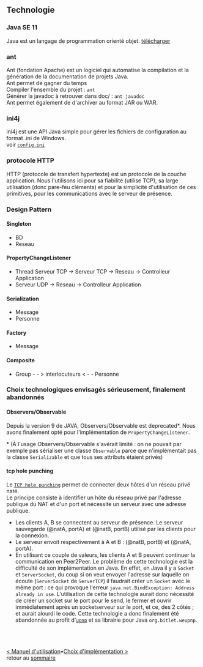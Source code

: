 ## Technologie 

### Java SE 11
Java est un langage de programmation orienté objet.
[télécharger](https://www.oracle.com/technetwork/java/javase/downloads/jdk11-downloads-5066655.html "oracle.com/downloads")

### ant
Ant (fondation Apache) est un logiciel qui automatise la compilation et la génération de la documentation de projets Java.<br>
Ant permet de gagner du temps<br>
Compiler l'ensemble du projet :
```ant```<br>
Générer la javadoc à retrouver dans doc/ : 
```ant javadoc```<br>
Ant permet également de d'archiver au format JAR ou WAR.<br>

### ini4j
ini4j est une API Java simple pour gérer les fichiers de configuration au format .ini de Windows.<br>
voir [`config.ini`](config.ini)

### protocole HTTP
HTTP (protocole de transfert hypertexte) est un protocole de la couche application. 
Nous l'utilisons ici pour sa fiabilité (utilise TCP), sa large utilisation (donc pare-feu cléments) et pour la simplicité d'utilisation de ces primitives, pour les communications avec le serveur de présence.

### Design Pattern 
#### Singleton
- BD
- Reseau

#### PropertyChangeListener
- Thread Serveur TCP → Serveur TCP → Reseau → Controlleur Application
- Serveur UDP → Reseau → Controlleur Application

#### Serialization 
- Message
- Personne

#### Factory
- Message

#### Composite
- Group - - > interlocuteurs < - - Personne


### Choix technologiques envisagés sérieusement, finalement abandonnés
#### Observers/Observable
Depuis la version 9 de JAVA, Observers/Observable est deprecated\*. Nous avons finalement opté pour l'implémentation de `PropertyChangeListener`.

\* (À l'usage Observers/Observable s'avérait limité : on ne pouvait par exemple pas sérialiser une classe `Observable` parce que n'implémentait pas la classe `Serializable` et que tous ses attributs étaient privés)

#### tcp hole punching
Le [`TCP hole punching`](https://en.wikipedia.org/wiki/TCP_hole_punching) permet de connecter deux hôtes d'un réseau privé naté. <br>
Le principe consiste à identifier un hôte du réseau privé par l'adresse publique du NAT et d'un port et nécessite un serveur avec une adresse publique.
- Les clients A, B se connectent au serveur de présence. Le serveur sauvegarde (@natA, portA) et (@natB, portB) utilisé par les clients pour la connexion.
- Le serveur envoit respectivement à A et B : (@natB, portB) et (@natA, portA).
- En utilisant ce couple de valeurs, les clients A et B peuvent continuer la communication en Peer2Peer.
Le problème de cette technologie est la difficulté de son implémentation en Java. En effet, en Java il y a `Socket` et `ServerSocket`, du coup si on veut envoyer l'adresse sur laquelle on écoute (`ServerSocket` de `ServerTCP`) il faudrait créer un `Socket` avec le même port : ce qui provoque l'erreur `java.net.BindException: Address already in use`.
L'utilisation de cette technologie aurait donc nécessité de créer un socket sur le port pour le send, le fermer et ouvrir immédiatement après un socketserveur sur le port, et ce, des 2 côtés ; et aurait alourdi le code. 
Cette technologie a donc finalement été abandonnée au profit d'[`upnp`](https://en.wikipedia.org/wiki/Universal_Plug_and_Play) et sa librairie pour Java `org.bitlet.weupnp`.




<br><br><br>
[< Manuel d'utilisation](manuel.md)•[Choix d'implémentation >](choix.md)<br>
retour au [sommaire](README.md)<br>



